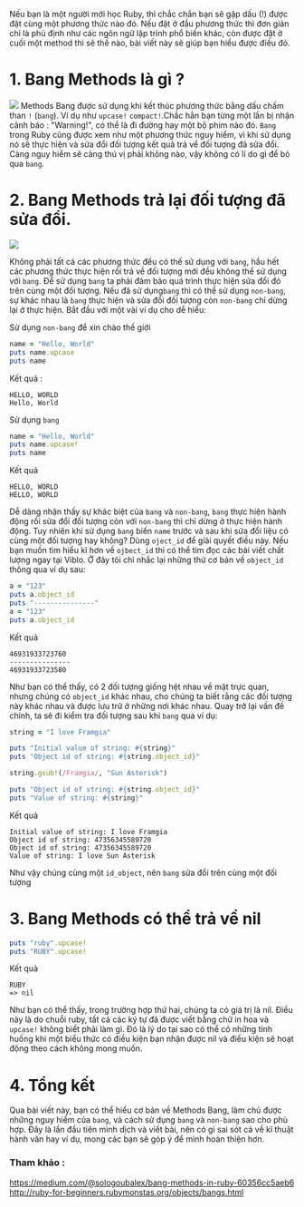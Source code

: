 Nếu bạn là một người mới học Ruby, thì chắc chắn bạn sẽ gặp dấu (!) được đặt cùng một phương thức nào đó. Nếu đặt ở đầu phương thức thì đơn giản chỉ là phủ định như các ngôn ngữ lập trình phổ biến khác, còn được đặt ở cuối một method thì sẽ thế nào, bài viết này sẽ giúp bạn hiểu được điều đó.

# 1. Bang Methods là gì ? 
![](https://images.viblo.asia/eb81e756-98f0-4f87-a7cb-b40dd8c3f410.jpg)
Methods Bang được sử dụng khi kết thúc phương thức bằng dấu chấm than `!` (`bang`). Ví dụ như `upcase!` `compact!`.Chắc hẳn bạn từng một lần bị nhận cảnh báo : "Warning!", có thể là đi đường hay một bộ phim nào đó. `Bang` trong Ruby cũng được xem như một phương thức nguy hiểm, vì khi sử dụng nó sẽ thực hiện và sửa đổi đối tượng kết quả trả về đối tượng đã sửa đổi. Càng nguy hiểm sẽ càng thú vị phải không nào, vậy không có lí do gì để bỏ qua `bang`. 

# 2. Bang Methods trả lại đối tượng đã sửa đổi.
![](https://images.viblo.asia/3796ef16-095f-4c15-98e0-db71ca8549b5.jpg)

Không phải tất cả các phương thức đều có thế sử dụng với `bang`, hầu hết các phương thức thực hiện rồi trả về đối tượng mới đều không thể sử dụng với `bang`. Để sử dụng `bang` ta phải đảm bảo quá trình thực hiện sửa đổi đó trên cùng một đối tượng. Nếu đã sử dụng`bang` thì có thể sử dụng `non-bang`, sự khác nhau là `bang` thực hiện và sửa đổi đối tượng còn `non-bang` chỉ dừng lại ở thực hiện. Bắt đầu với một vài ví dụ cho dễ hiểu:

Sử dụng `non-bang` để xin chào thế giới 
```Ruby
name = "Hello, World"
puts name.upcase
puts name
```
Kết quả :
```
HELLO, WORLD
Hello, World
```
Sử dụng `bang` 
```Ruby
name = "Hello, World"
puts name.upcase!
puts name
```
Kết quả
```
HELLO, WORLD
HELLO, WORLD
```

Dễ dàng nhận thấy sự khác biệt của `bang` và `non-bang`, `bang` thực hiện hành động rồi sửa đổi đối tượng còn với `non-bang` thì chỉ dừng ở thực hiện hành động.
Tuy nhiên khi sử dụng `bang` biến `name` trước và sau khi sửa đổi liệu có cùng một đối tượng hay không? Dùng `oject_id` để giải quyết điều này. 
Nếu bạn muốn tìm hiểu kĩ hơn về `ojbect_id` thì có thể tìm đọc các bài viết chất lượng ngay tại Viblo. Ở đây tôi chỉ nhắc lại những thứ cơ bản về `object_id` thông qua ví dụ sau: 

```Ruby
a = "123"
puts a.object_id
puts "---------------"
a = "123"
puts a.object_id
```

Kết quả
```
46931933723760
---------------
46931933723580
```

Như bạn có thể thấy, có 2 đối tượng giống hệt nhau về mặt trực quan, nhưng chúng có `object_id` khác nhau, cho chúng ta biết rằng các đối tượng này khác nhau và được lưu trữ ở những nơi khác nhau.
Quay trở lại vấn đề chính, ta sẽ đi kiểm tra đối tượng sau khi `bang` qua ví dụ:

```Ruby
string = "I love Framgia"

puts "Initial value of string: #{string}"
puts "Object id of string: #{string.object_id}"

string.gsub!(/Framgia/, "Sun Asterisk")

puts "Object id of string: #{string.object_id}"
puts "Value of string: #{string}"
```

Kết quả
```
Initial value of string: I love Framgia
Object id of string: 47356345589720
Object id of string: 47356345589720
Value of string: I love Sun Asterisk
```

Như vậy chúng cùng một `id_object`, nên `bang` sửa đổi trên cùng một đối tượng

# 3. Bang Methods có thể trả về nil
```Ruby
puts "ruby".upcase!
puts "RUBY".upcase!
```

Kết quả
```
RUBY
=> nil
```

Như bạn có thể thấy, trong trường hợp thứ hai, chúng ta có giá trị là nil. Điều này là do chuỗi ruby, tất cả các ký tự đã được viết bằng chữ in hoa và `upcase!` không biết phải làm gì. Đó là lý do tại sao có thể có những tình huống khi một biểu thức có điều kiện bạn nhận được nil và điều kiện sẽ hoạt động theo cách không mong muốn.

# 4. Tổng kết
Qua bài viết này, bạn có thể hiểu cơ bản về Methods Bang, làm chủ được những nguy hiểm của `bang`, và cách sử dụng `bang` và `non-bang` sao cho phù hợp.
Đây là lần đầu tiên mình dịch và viết bài, nên có gì sai sót cả về kĩ thuật hành văn hay ví dụ, mong các bạn sẽ góp ý để mình hoàn thiện hơn.

### Tham khảo :

https://medium.com/@sologoubalex/bang-methods-in-ruby-60356cc5aeb6
http://ruby-for-beginners.rubymonstas.org/objects/bangs.html
